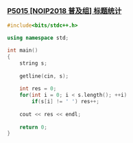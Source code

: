 ### [P5015 [NOIP2018 普及组] 标题统计](https://www.luogu.com.cn/training/9349)



```cpp
#include<bits/stdc++.h>

using namespace std;

int main()
{
    string s;
    
    getline(cin, s);
    
    int res = 0;
    for(int i = 0; i < s.length(); ++i)
        if(s[i] != ' ') res++;
        
    cout << res << endl;
    
    return 0;
}
```

